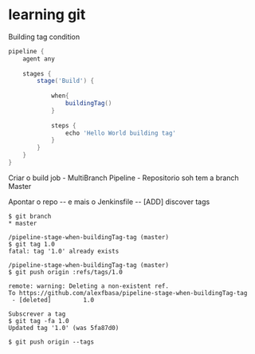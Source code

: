 # learning git

Building tag condition 

```groovy
pipeline {
    agent any
	
    stages {
        stage('Build') {
		
			when{
				buildingTag()
			}
		
            steps {                
                echo 'Hello World building tag'
            }
        }
    }
}
```
Criar o build job - MultiBranch Pipeline - Repositorio soh tem a branch Master

Apontar o repo -- e mais o Jenkinsfile -- [ADD] discover tags  

```text
$ git branch
* master

/pipeline-stage-when-buildingTag-tag (master)
$ git tag 1.0
fatal: tag '1.0' already exists

/pipeline-stage-when-buildingTag-tag (master)
$ git push origin :refs/tags/1.0

remote: warning: Deleting a non-existent ref.
To https://github.com/alexfbasa/pipeline-stage-when-buildingTag-tag
 - [deleted]         1.0   

Subscrever a tag
$ git tag -fa 1.0
Updated tag '1.0' (was 5fa87d0)

$ git push origin --tags

```